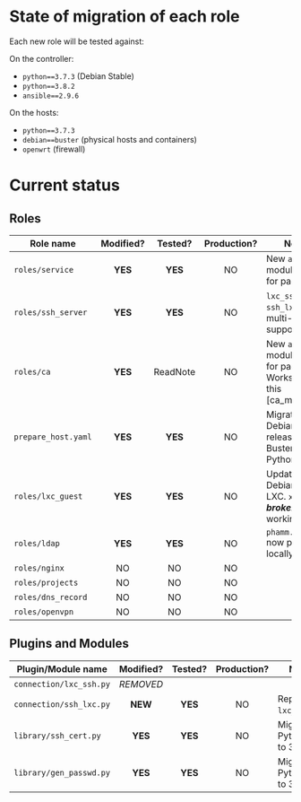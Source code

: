 # State of migration of each role

Each new role will be tested against:

On the controller:

- `python==3.7.3` (Debian Stable)
- `python==3.8.2`
- `ansible==2.9.6`

On the hosts:

- `python==3.7.3`
- `debian==buster` (physical hosts and containers)
- `openwrt` (firewall)

# Current status

## Roles

| Role name            | Modified? | Tested?  | Production? | Notes                                                                |
|----------------------|:---------:|:--------:|:-----------:|----------------------------------------------------------------------|
|`roles/service`       | **YES**   | **YES**  | NO          | New `apt` module style for packages.                                 |
|`roles/ssh_server`    | **YES**   | **YES**  | NO          | `lxc_ssh.py` --> `ssh_lxc.py`, multi-key support.                    |
|`roles/ca`            | **YES**   | ReadNote | NO          | New `apt` module style for pacakges. Works with this [ca_manager].   |
|`prepare_host.yaml`   | **YES**   | **YES**  | NO          | Migrate Debian release to Buster and Python 2 to 3.                  |
|`roles/lxc_guest`     | **YES**   | **YES**  | NO          | Updated Debian and LXC. `xfs` ***broken***, `ext4` working.          |
|`roles/ldap`          | **YES**   | **YES**  | NO          | `phamm.schema` now provided locally.                                 |
|`roles/nginx`         | NO        | NO       | NO          |                                                                      |
|`roles/projects`      | NO        | NO       | NO          |                                                                      |
|`roles/dns_record`    | NO        | NO       | NO          |                                                                      |
|`roles/openvpn`       | NO        | NO       | NO          |                                                                      |


## Plugins and Modules

| Plugin/Module name     | Modified? | Tested?   | Production? | Notes                       |
|------------------------|:---------:|:---------:|:-----------:|-----------------------------|
|`connection/lxc_ssh.py` | *REMOVED* |           |             |                             |
|`connection/ssh_lxc.py` | **NEW**   | **YES**   | NO          | Replace `lxc_ssh.py`.       |
|`library/ssh_cert.py`   | **YES**   | **YES**   | NO          | Migrate Python 2 to 3.      |
|`library/gen_passwd.py` | **YES**   | **YES**   | NO          | Migrate Python 2 to 3.      |

[1]: https://github.com/LILiK-117bis/ca_manager/tree/peewee3%2Brfc5280

